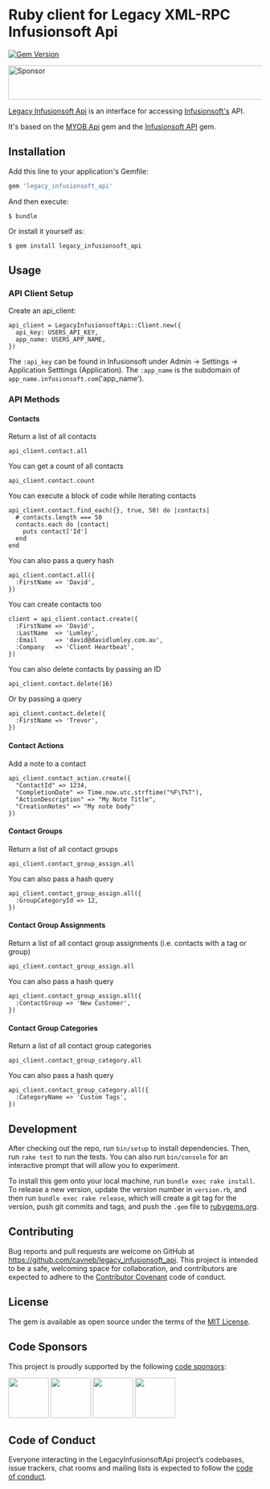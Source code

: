 # Ruby client for Legacy XML-RPC Infusionsoft Api

[![Gem Version](https://badge.fury.io/rb/legacy_infusionsoft_api.svg)](https://badge.fury.io/rb/legacy_infusionsoft_api)

<a href="https://staging.codesponsor.io/link/Z24Ypyn8iC1Q4i6uCwNyLW3r/cavneb/legacy_infusionsoft_api" rel="nofollow"><img src="https://staging.codesponsor.io/embed/Z24Ypyn8iC1Q4i6uCwNyLW3r/cavneb/legacy_infusionsoft_api.svg" style="width: 888px; height: 68px;" alt="Sponsor" /></a>

[Legacy Infusionsoft Api](https://github.com/cavneb/legacy_infusionsoft_api) is an interface for accessing [Infusionsoft's](http://help.infusionsoft.com/developers/api-basics) API.

It's based on the [MYOB Api](https://github.com/davidlumley/myob-api) gem and the [Infusionsoft API](https://github.com/davidlumley/infusionsoft-api) gem.

## Installation

Add this line to your application's Gemfile:

```ruby
gem 'legacy_infusionsoft_api'
```

And then execute:

    $ bundle

Or install it yourself as:

    $ gem install legacy_infusionsoft_api

## Usage

### API Client Setup

Create an api_client:

    api_client = LegacyInfusionsoftApi::Client.new({
      api_key: USERS_API_KEY,
      app_name: USERS_APP_NAME,
    })

The `:api_key` can be found in Infusionsoft under Admin -> Settings -> Application Setttings (Application). The `:app_name` is the subdomain of `app_name.infusionsoft.com`('app_name').

### API Methods

####  Contacts

Return a list of all contacts

    api_client.contact.all

You can get a count of all contacts

    api_client.contact.count

You can execute a block of code while iterating contacts

    api_client.contact.find_each({}, true, 50) do |contacts|
      # contacts.length === 50
      contacts.each do |contact|
        puts contact['Id']
      end
    end

You can also pass a query hash

    api_client.contact.all({
      :FirstName => 'David',
    })

You can create contacts too

    client = api_client.contact.create({
      :FirstName => 'David',
      :LastName  => 'Lumley',
      :Email     => 'david@davidlumley.com.au',
      :Company   => 'Client Heartbeat',
    })

You can also delete contacts by passing an ID

    api_client.contact.delete(16)

Or by passing a query

    api_client.contact.delete({
      :FirstName => 'Trevor',
    })

####  Contact Actions

Add a note to a contact

    api_client.contact_action.create({
      "ContactId" => 1234,
      "CompletionDate" => Time.now.utc.strftime("%F\T%T"),
      "ActionDescription" => "My Note Title",
      "CreationNotes" => "My note body"
    })

####  Contact Groups

Return a list of all contact groups

    api_client.contact_group_assign.all

You can also pass a hash query

    api_client.contact_group_assign.all({
      :GroupCategoryId => 12,
    })

####  Contact Group Assignments

Return a list of all contact group assignments (i.e. contacts with a tag or group)

    api_client.contact_group_assign.all

You can also pass a hash query

    api_client.contact_group_assign.all({
      :ContactGroup => 'New Customer',
    })

####  Contact Group Categories

Return a list of all contact group categories

    api_client.contact_group_category.all

You can also pass a hash query

    api_client.contact_group_category.all({
      :CategoryName => 'Custom Tags',
    })

## Development

After checking out the repo, run `bin/setup` to install dependencies. Then, run `rake test` to run the tests. You can also run `bin/console` for an interactive prompt that will allow you to experiment.

To install this gem onto your local machine, run `bundle exec rake install`. To release a new version, update the version number in `version.rb`, and then run `bundle exec rake release`, which will create a git tag for the version, push git commits and tags, and push the `.gem` file to [rubygems.org](https://rubygems.org).

## Contributing

Bug reports and pull requests are welcome on GitHub at https://github.com/cavneb/legacy_infusionsoft_api. This project is intended to be a safe, welcoming space for collaboration, and contributors are expected to adhere to the [Contributor Covenant](http://contributor-covenant.org) code of conduct.

## License

The gem is available as open source under the terms of the [MIT License](http://opensource.org/licenses/MIT).

## Code Sponsors

This project is proudly supported by the following [code sponsors](#):

<a href="https://app.codesponsor.io/_____/sponsor/0/website" target="_blank"><img src="https://codesponsor.io/logos/rollbar.png" height="80"></a>
<a href="https://opencollective.com/_____/sponsor/1/website" target="_blank"><img src="https://codesponsor.io/logos/webstorm.png" height="80"></a>
<a href="https://opencollective.com/_____/sponsor/2/website" target="_blank"><img src="https://codesponsor.io/logos/pusher.png" height="80"></a>
<a href="https://opencollective.com/_____/sponsor/3/website" target="_blank"><img src="https://codesponsor.io/logos/stickermule.png" height="80"></a>


## Code of Conduct

Everyone interacting in the LegacyInfusionsoftApi project’s codebases, issue trackers, chat rooms and mailing lists is expected to follow the [code of conduct](https://github.com/cavneb/legacy_infusionsoft_api/blob/master/CODE_OF_CONDUCT.md).
